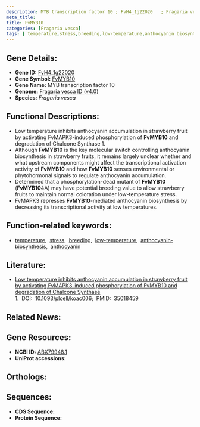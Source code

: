 ```yaml
---
description: MYB transcription factor 10 ; FvH4_1g22020   ; Fragaria vesca
meta_title:
title: FvMYB10
categories: [Fragaria vesca]
tags: [ temperature,stress,breeding,low-temperature,anthocyanin biosynthesis,anthocyanin ]
---
```


## Gene Details:
- **Gene ID:** [FvH4_1g22020  ]()
- **Gene Symbol:** <u>FvMYB10</u>
- **Gene Name:** MYB transcription factor 10
- **Genome:** [Fragaria vesca ID  (v4.0)]()
- **Species:** *Fragaria vesca*

## Functional Descriptions:
   - Low temperature inhibits anthocyanin accumulation in strawberry fruit by activating FvMAPK3-induced phosphorylation of **FvMYB10** and degradation of Chalcone Synthase 1.
   - Although **FvMYB10** is the key molecular switch controlling anthocyanin biosynthesis in strawberry fruits, it remains largely unclear whether and what upstream components might affect the transcriptional activation activity of **FvMYB10** and how **FvMYB10** senses environmental or phytohormonal signals to regulate anthocyanin accumulation.
   - Determined that a phosphorylation-dead mutant of **FvMYB10** (**FvMYB10**4A) may have potential breeding value to allow strawberry fruits to maintain normal coloration under low-temperature stress.
   - FvMAPK3 represses **FvMYB10**-mediated anthocyanin biosynthesis by decreasing its transcriptional activity at low temperatures.

## Function-related keywords:
   - [temperature](/tags/temperature/),&nbsp;&nbsp;[stress](/tags/stress/),&nbsp;&nbsp;[breeding](/tags/breeding/),&nbsp;&nbsp;[low-temperature](/tags/low-temperature/),&nbsp;&nbsp;[anthocyanin-biosynthesis](/tags/anthocyanin-biosynthesis/),&nbsp;&nbsp;[anthocyanin](/tags/anthocyanin/)

## Literature:
   - [Low temperature inhibits anthocyanin accumulation in strawberry fruit by activating FvMAPK3-induced phosphorylation of FvMYB10 and degradation of Chalcone Synthase 1.](https://doi.org/10.1093/plcell/koac006)&nbsp;&nbsp;DOI:&nbsp;&nbsp;[10.1093/plcell/koac006](https://doi.org/10.1093/plcell/koac006);&nbsp;&nbsp;PMID:&nbsp;&nbsp;[35018459](https://pubmed.ncbi.nlm.nih.gov/35018459/)

## Related News:

## Gene Resources:
- **NCBI ID:**  [ABX79948.1](https://www.ncbi.nlm.nih.gov/gene/?term=ABX79948.1)
- **UniProt accessions:**  [](https://www.uniprot.org/uniprotkb//entry)

## Orthologs:

## Sequences:
- **CDS Sequence:**
- **Protein Sequence:**
